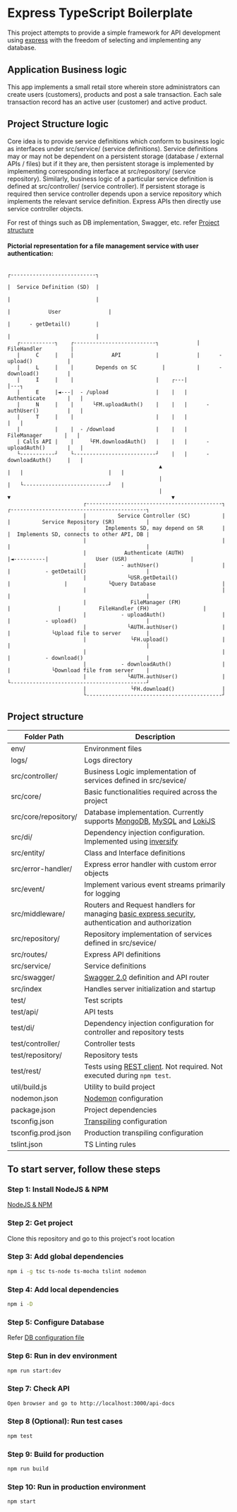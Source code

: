 # Express TypeScript Boilerplate

This project attempts to provide a simple framework for API development using [express](https://github.com/expressjs/express) with the freedom of selecting and implementing any database.

## Application Business logic

This app implements a small retail store wherein store administrators can create users (customers), products and post a sale transaction. Each sale transaction record has an active user (customer) and active product.

## Project Structure logic

Core idea is to provide service definitions which conform to business logic as interfaces under src/service/ (service definitions). Service definitions may or may not be dependent on a persistent storage (database / external APIs / files) but if it they are, then persistent storage is implemented by implementing corresponding interface at src/repository/ (service repository). Similarly, business logic of a particular service definition is defined at src/controller/ (service controller). If persistent storage is required then service controller depends upon a service repository which implements the relevant service definition. Express APIs then directly use service controller objects.

For rest of things such as DB implementation, Swagger, etc. refer [Project structure](https://github.com/akash-kansara/express-typescript-boilerplate#project-structure)

#### Pictorial representation for a file management service with user authentication:
```
															                        ┌---------------------------┐
															                        |  Service Definition (SD)  |
															                        |                           |
															                        |            User 			    |
															                        |      - getDetail()        |
															                        |                           |
   ┌-----------┐    ┌--------------------------┐			|         FileHandler 		  |
   |     C     |    |            API           |			|      - upload()           |
   |     L     |    |       Depends on SC	     |			|      - download()         |
   |     I     |    |                          |	┌---|                           |---┐
   |     E     |◄---|  - /upload               |	|  	|        Authenticate       |   |
   |     N     |    |      └FM.uploadAuth()    |	|  	|      - authUser()         |   |
   |     T     |    |                          |	|  	|                           |   |
   |           |    |  - /download             |	|  	|         FileManager       |   |
   | Calls API |    |     └FM.downloadAuth()   |	|  	|      - uploadAuth()       |   |
   └-----------┘    └--------------------------┘	|  	|      - downloadAuth()     |   |
							                	▲					        |  	|                           |   |
								                |					        |  	└---------------------------┘   |
								                |					        ▼  									                ▼
						┌-------------------------------------------┐			      ┌-------------------------------------------┐
						|          Service Controller (SC)          |			      |          Service Repository (SR)          |
						|      Implements SD, may depend on SR      |			      |  Implements SD, connects to other API, DB |
						|                                           |			      |                                           |
						|            Authenticate (AUTH)     		    |◄----------|               User (USR)     		          |
						|           - authUser()                    |			      |           - getDetail()                   |
						|             └USR.getDetail() 		 	        |			      |             └Query Database 		 	        |
						|                                           |			      |                                           |
						|              FileManager (FM)		          |			      |            FileHandler (FH)		            |
						|           - uploadAuth()                  |			      |           - upload()                      |
						|             └AUTH.authUser()              |			      |             └Upload file to server        |
						|              └FH.upload()                 |			      |                                           |
						|                                           |			      |           - download()                    |
						|           - downloadAuth()                |			      |             └Download file from server    |
						|             └AUTH.authUser()              |			      └-------------------------------------------┘
						|              └FH.download()               |
						└-------------------------------------------┘
```

## Project structure
| Folder Path | Description |
| ------------- | ------------- |
| env/ | Environment files |
| logs/ | Logs directory |
| src/controller/ | Business Logic implementation of services defined in src/sevice/ |
| src/core/ | Basic functionalities required across the project |
| src/core/repository/ | Database implementation. Currently supports [MongoDB](https://www.mongodb.com/), [MySQL](https://www.mysql.com/) and [LokiJS](https://github.com/techfort/LokiJS) |
| src/di/ | Dependency injection configuration. Implemented using [inversify](https://www.npmjs.com/package/inversify) |
| src/entity/ | Class and Interface definitions |
| src/error-handler/ | Express error handler with custom error objects |
| src/event/ | Implement various event streams primarily for logging |
| src/middleware/ | Routers and Request handlers for managing [basic express security](https://expressjs.com/en/advanced/best-practice-security.html), authentication and authorization |
| src/repository/ | Repository implementation of services defined in src/sevice/ |
| src/routes/ | Express API definitions |
| src/service/ | Service definitions |
| src/swagger/ | [Swagger 2.0](https://swagger.io/docs/specification/2-0/basic-structure/) definition and API router |
| src/index | Handles server initialization and startup |
| test/ | Test scripts |
| test/api/ | API tests |
| test/di/ | Dependency injection configuration for controller and repository tests |
| test/controller/ | Controller tests |
| test/repository/ | Repository tests |
| test/rest/ | Tests using [REST client](https://marketplace.visualstudio.com/items?itemName=humao.rest-client). Not required. Not executed during `npm test`. |
| util/build.js | Utility to build project |
| nodemon.json | [Nodemon](https://github.com/remy/nodemon) configuration |
| package.json | Project dependencies |
| tsconfig.json | [Transpiling](https://www.typescriptlang.org/docs/handbook/tsconfig-json.html) configuration |
| tsconfig.prod.json | Production transpiling configuration |
| tslint.json | TS Linting rules |


## To start server, follow these steps

### Step 1: Install NodeJS & NPM

[NodeJS & NPM](https://nodejs.org/en/download/)

### Step 2: Get project
Clone this repository and go to this project's root location

### Step 3: Add global dependencies

```bash
npm i -g tsc ts-node ts-mocha tslint nodemon
```

### Step 4: Add local dependencies

```bash
npm i -D
```

### Step 5: Configure Database

Refer [DB configuration file](DB.md)

### Step 6: Run in dev environment

```bash
npm run start:dev
```

### Step 7: Check API

```bash
Open browser and go to http://localhost:3000/api-docs
```

### Step 8 (Optional): Run test cases

```bash
npm test
```

### Step 9: Build for production

```bash
npm run build
```

### Step 10: Run in production environment

```bash
npm start
```